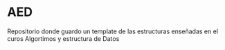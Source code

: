 # AED
Repositorio donde guardo un template de las estructuras enseñadas en el curos Algortimos y estructura de Datos
